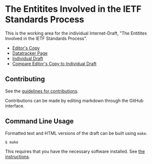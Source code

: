 # The Entitites Involved in the IETF Standards Process

This is the working area for the individual Internet-Draft, "The Entitites Involved in the IETF Standards Process".

* [Editor's Copy](https://richsalz.github.io/draft-ietf-rfc2028bis/#go.draft-rsalz-2028bis.html)
* [Datatracker Page](https://datatracker.ietf.org/doc/draft-rsalz-2028bis)
* [Individual Draft](https://datatracker.ietf.org/doc/html/draft-rsalz-2028bis)
* [Compare Editor's Copy to Individual Draft](https://richsalz.github.io/draft-ietf-rfc2028bis/#go.draft-rsalz-2028bis.diff)


## Contributing

See the
[guidelines for contributions](https://github.com/richsalz/draft-ietf-rfc2028bis/blob/main/CONTRIBUTING.md).

Contributions can be made by editing markdown through the GitHub interface.


## Command Line Usage

Formatted text and HTML versions of the draft can be built using `make`.

```sh
$ make
```

This requires that you have the necessary software installed.  See
[the instructions](https://github.com/martinthomson/i-d-template/blob/main/doc/SETUP.md).

